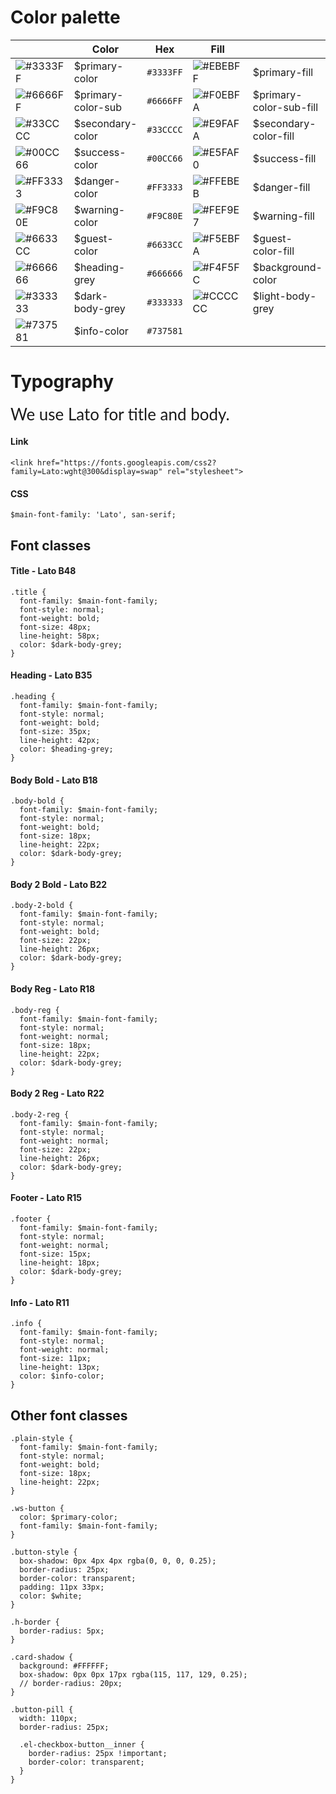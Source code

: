 # Color palette

|  | Color | Hex | Fill | | Hex |
|--|--|--|--|--|--|
| ![#3333FF](https://placehold.it/20/3333FF/000000?text=+) | $primary-color | `#3333FF` | ![#EBEBFF](https://placehold.it/20/EBEBFF/000000?text=+) | $primary-fill |`#EBEBFF`|
| ![#6666FF](https://placehold.it/20/6666FF/000000?text=+) | $primary-color-sub | `#6666FF` | ![#F0EBFA](https://placehold.it/20/F0EBFA/000000?text=+)  | $primary-color-sub-fill |`#F0EBFA` |
| ![#33CCCC](https://placehold.it/20/33CCCC/000000?text=+) | $secondary-color | `#33CCCC` | ![#E9FAFA](https://placehold.it/20/E9FAFA/000000?text=+) | $secondary-color-fill |`#E9FAFA` | 
![#00CC66](https://placehold.it/20/00CC66/000000?text=+) | $success-color | `#00CC66` | ![#E5FAF0](https://placehold.it/20/E5FAF0/000000?text=+) | $success-fill | `#E5FAF0` | 
![#FF3333](https://placehold.it/20/FF3333/000000?text=+) | $danger-color| `#FF3333` | ![#FFEBEB](https://placehold.it/20/FFEBEB/000000?text=+) | $danger-fill | `#FFEBEB` |
![#F9C80E](https://placehold.it/20/F9C80E/000000?text=+) | $warning-color| `#F9C80E` | ![#FEF9E7](https://placehold.it/20/FEF9E7/000000?text=+) | $warning-fill | `#FEF9E7` |
![#6633CC](https://placehold.it/20/6633CC/000000?text=+) | $guest-color| `#6633CC` | ![#F5EBFA](https://placehold.it/20/F5EBFA/000000?text=+) | $guest-color-fill | `#F5EBFA` |
![#666666](https://placehold.it/20/666666/000000?text=+) | $heading-grey| `#666666` | ![#F4F5FC](https://placehold.it/20/F4F5FC/000000?text=+) | $background-color | `#F4F5FC` |
![#333333](https://placehold.it/20/333333/000000?text=+) | $dark-body-grey| `#333333` | ![#CCCCCC](https://placehold.it/20/CCCCCC/000000?text=+) | $light-body-grey | `#CCCCCC` |
![#737581](https://placehold.it/20/737581/000000?text=+) | $info-color | `#737581` | 


# Typography

<link href="https://fonts.googleapis.com/css2?family=Lato:wght@300&display=swap" rel="stylesheet">
<link href="https://fonts.googleapis.com/css2?family=Inconsolata&display=swap" rel="stylesheet">


<span style="font-family:Lato; font-size:26px; font-weight:400;">We use Lato for title and body.</span>

#### Link

```
<link href="https://fonts.googleapis.com/css2?family=Lato:wght@300&display=swap" rel="stylesheet">
```

#### CSS

```
$main-font-family: 'Lato', san-serif;
```

## Font classes

#### Title - Lato B48
```
.title {
  font-family: $main-font-family;
  font-style: normal;
  font-weight: bold;
  font-size: 48px;
  line-height: 58px;
  color: $dark-body-grey;
}
```


####  Heading - Lato B35
```
.heading {
  font-family: $main-font-family;
  font-style: normal;
  font-weight: bold;
  font-size: 35px;
  line-height: 42px;
  color: $heading-grey;
}
```

#### Body Bold - Lato B18
```
.body-bold {
  font-family: $main-font-family;
  font-style: normal;
  font-weight: bold;
  font-size: 18px;
  line-height: 22px;
  color: $dark-body-grey;
}
```

#### Body 2 Bold - Lato B22
```
.body-2-bold {
  font-family: $main-font-family;
  font-style: normal;
  font-weight: bold;
  font-size: 22px;
  line-height: 26px;
  color: $dark-body-grey;
}
```
#### Body Reg - Lato R18
```
.body-reg {
  font-family: $main-font-family;
  font-style: normal;
  font-weight: normal;
  font-size: 18px;
  line-height: 22px;
  color: $dark-body-grey;
}
```
#### Body 2 Reg - Lato R22
```
.body-2-reg {
  font-family: $main-font-family;
  font-style: normal;
  font-weight: normal;
  font-size: 22px;
  line-height: 26px;
  color: $dark-body-grey;
}
```
#### Footer - Lato R15
```
.footer {
  font-family: $main-font-family;
  font-style: normal;
  font-weight: normal;
  font-size: 15px;
  line-height: 18px;
  color: $dark-body-grey;
}
```

#### Info - Lato R11
```
.info {
  font-family: $main-font-family;
  font-style: normal;
  font-weight: normal;
  font-size: 11px;
  line-height: 13px;
  color: $info-color;
}
```

## Other font classes
```
.plain-style {
  font-family: $main-font-family;
  font-style: normal;
  font-weight: bold;
  font-size: 18px;
  line-height: 22px;
}
```
```
.ws-button {
  color: $primary-color;
  font-family: $main-font-family;
}
```
```
.button-style {
  box-shadow: 0px 4px 4px rgba(0, 0, 0, 0.25);
  border-radius: 25px;
  border-color: transparent;
  padding: 11px 33px;
  color: $white;
}
```
```
.h-border {
  border-radius: 5px;
}
```
```
.card-shadow {
  background: #FFFFFF;
  box-shadow: 0px 0px 17px rgba(115, 117, 129, 0.25);
  // border-radius: 20px;
}
```
```
.button-pill {
  width: 110px;
  border-radius: 25px;

  .el-checkbox-button__inner {
    border-radius: 25px !important;
    border-color: transparent;
  }
}
```